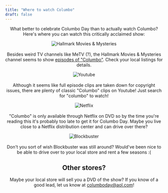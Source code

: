 ```yaml
---
title: "Where to watch Columbo"
draft: false
---
```


<center>
What better to celebrate Columbo Day than to actually watch Columbo? Here's where you can watch this critically acclaimed show:<p>

![Hallmark Movies & Mysteries](img/hallmark.png)<br /><br />
Besides weird TV channels like MeTV (?), the Hallmark Movies & Mysteries channel seems to show [episodes of "Columbo"](http://www.hallmarkmoviesandmysteries.com/search?q=columbo). Check your local listings for details.<p>

![Youtube](img/youtube.png)<br /><br />
Although it seems like full episode clips are taken down for copyright issues, there are plenty of classic "Columbo" clips on Youtube! Just search for "columbo" to watch!<p>

![Netflix](img/netflix.jpg)<br /><br />
"Columbo" is only available through Netflix on DVD so by the time you're reading this it's probably too late to get it for Columbo Day. Maybe you live close to a Netflix distribution center and can drive over there?<p>

![Blockbuster](img/blockbuster.png)<br /><br />
Don't you sort of wish Blockbuster was still around? Would've been nice to be able to drive over to your local store and rent a few seasons :(

<h2>Other stores?</h2>
Maybe your local store will sell you a DVD of the show? If you know of a good lead, let us know at <a href="mailto:columboday@aol.com">columboday@aol.com</a>!
